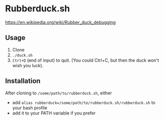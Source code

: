 # Rubberduck.sh

https://en.wikipedia.org/wiki/Rubber_duck_debugging

## Usage
 1. Clone
 2. `./duck.sh`
 3. `Ctrl+D` (end of input) to quit. (You could Ctrl+C, but then the duck won't wish you luck). 

## Installation
After cloning to `/some/path/to/rubberduck.sh`, either
  - add `alias rubberduck=/some/path/to/rubberduck.sh/rubberduck.sh` to your bash profile
  - add it to your PATH variable if you prefer
